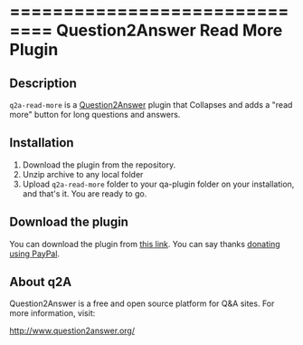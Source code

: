 ==============================
Question2Answer Read More Plugin
==============================

Description
-----------
`q2a-read-more` is a [Question2Answer][Q2A] plugin that Collapses and adds a "read more" button for long questions and answers.

Installation
--------------

 1. Download the plugin from the repository.
 2. Unzip archive to any local folder
 3. Upload `q2a-read-more` folder to your qa-plugin folder on your installation, and that's it. You are ready to go.

 
Download the plugin
--------------
You can download the plugin from [this link][download]. You can say thanks [donating using PayPal][paypal].
 
 
About q2A
---------
Question2Answer is a free and open source platform for Q&A sites. For more information, visit:

http://www.question2answer.org/


[Q2A]: http://www.question2answer.com
[download]: https://github.com/HelioChun/q2a-read-more/archive/master.zip
[paypal]: https://www.paypal.com/cgi-bin/webscr?cmd=_s-xclick&hosted_button_id=L4LSHJKNCY686